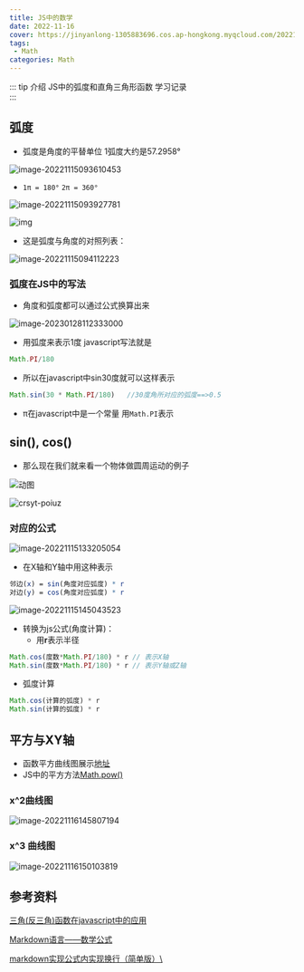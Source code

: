 ```yaml
---
title: JS中的数学
date: 2022-11-16
cover: https://jinyanlong-1305883696.cos.ap-hongkong.myqcloud.com/202211161553905.jpg
tags:
 - Math
categories: Math
---
```


::: tip 介绍
JS中的弧度和直角三角形函数 学习记录<br>
:::

<!-- more -->

## 弧度

* 弧度是角度的平替单位 1弧度大约是57.2958° 

![image-20221115093610453](https://jinyanlong-1305883696.cos.ap-hongkong.myqcloud.com/202211150936528.png)

*  `1π = 180°` `2π = 360°`

![image-20221115093927781](https://jinyanlong-1305883696.cos.ap-hongkong.myqcloud.com/202211150939821.png)

![img](https://jinyanlong-1305883696.cos.ap-hongkong.myqcloud.com/202211151005000.webp)

* 这是弧度与角度的对照列表：

![image-20221115094112223](https://jinyanlong-1305883696.cos.ap-hongkong.myqcloud.com/202211150941248.png)

### 弧度在JS中的写法

* 角度和弧度都可以通过公式换算出来

![image-20230128112333000](https://jinyanlong-1305883696.cos.ap-hongkong.myqcloud.com/image-20230128112333000.png)

* 用弧度来表示1度 javascript写法就是

```js
Math.PI/180
```

* 所以在javascript中sin30度就可以这样表示

```js
Math.sin(30 * Math.PI/180)   //30度角所对应的弧度==>0.5
```

* π在javascript中是一个常量 用`Math.PI`表示

## sin(), cos()

* 那么现在我们就来看一个物体做圆周运动的例子

![动图](https://jinyanlong-1305883696.cos.ap-hongkong.myqcloud.com/202211151021555.gif)

![crsyt-poiuz](https://jinyanlong-1305883696.cos.ap-hongkong.myqcloud.com/crsyt-poiuz.gif)

### **对应的公式**

![image-20221115133205054](https://jinyanlong-1305883696.cos.ap-hongkong.myqcloud.com/202211151332097.png)

* 在X轴和Y轴中用这种表示

```mathematica
邻边(x) = sin(角度对应弧度) * r
对边(y) = cos(角度对应弧度) * r
```

![image-20221115145043523](https://jinyanlong-1305883696.cos.ap-hongkong.myqcloud.com/202211151450559.png)

* 转换为js公式(角度计算)：
  * 用**r**表示半径 

```js
Math.cos(度数*Math.PI/180) * r // 表示X轴
Math.sin(度数*Math.PI/180) * r // 表示Y轴或Z轴
```

* 弧度计算

```js
Math.cos(计算的弧度) * r 
Math.sin(计算的弧度) * r 
```

## 平方与XY轴

* 函数平方曲线图展示[地址](https://www.haomeili.net/Math/TuXiang?function=X%5E2&name=X%5E2%E5%87%BD%E6%95%B0%E5%9B%BE%E5%83%8F) 
* JS中的平方方法[Math.pow()](https://developer.mozilla.org/zh-CN/docs/Web/JavaScript/Reference/Global_Objects/Math/pow) 

### **x^2曲线图**

![image-20221116145807194](https://jinyanlong-1305883696.cos.ap-hongkong.myqcloud.com/202211161458238.png)
### **x^3 曲线图**

![image-20221116150103819](https://jinyanlong-1305883696.cos.ap-hongkong.myqcloud.com/202211161501861.png)

## 参考资料

[三角(反三角)函数在javascript中的应用](https://zhuanlan.zhihu.com/p/103033370)

[Markdown语言——数学公式](https://zhuanlan.zhihu.com/p/138532124)

[markdown实现公式内实现换行（简单版）\\](https://blog.csdn.net/xiong_xin/article/details/90671270)
